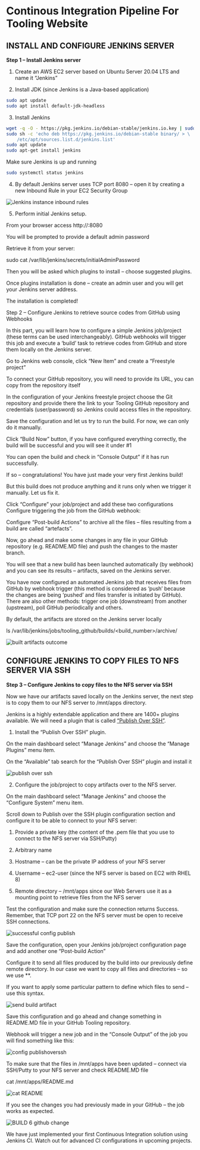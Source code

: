 # Continous Integration Pipeline For Tooling Website

## INSTALL AND CONFIGURE JENKINS SERVER

**Step 1 – Install Jenkins server**

1. Create an AWS EC2 server based on Ubuntu Server 20.04 LTS and name it “Jenkins”

2. Install JDK (since Jenkins is a Java-based application)
```bash
sudo apt update
sudo apt install default-jdk-headless
```
3. Install Jenkins
```bash
wget -q -O - https://pkg.jenkins.io/debian-stable/jenkins.io.key | sudo apt-key add -
sudo sh -c 'echo deb https://pkg.jenkins.io/debian-stable binary/ > \
    /etc/apt/sources.list.d/jenkins.list'
sudo apt update
sudo apt-get install jenkins
```

Make sure Jenkins is up and running
```bash
sudo systemctl status jenkins
```

4. By default Jenkins server uses TCP port 8080 – open it by creating a new Inbound Rule in your EC2 Security Group

![Jenkins instance inbound rules](https://github.com/SamuelOvuema/Dareyio-pbl/assets/132525203/af01ff9e-f9cd-462c-990c-4616cd45ebee)

5. Perform initial Jenkins setup.

From your browser access http://<Jenkins-Server-Public-IP-Address-or-Public-DNS-Name>:8080

You will be prompted to provide a default admin password



Retrieve it from your server:

sudo cat /var/lib/jenkins/secrets/initialAdminPassword

Then you will be asked which plugins to install – choose suggested plugins.


Once plugins installation is done – create an admin user and you will get your Jenkins server address.

The installation is completed!


Step 2 – Configure Jenkins to retrieve source codes from GitHub using Webhooks

In this part, you will learn how to configure a simple Jenkins job/project (these terms can be used interchangeably). GitHub webhooks will trigger this job and execute a ‘build’ task to retrieve codes from GitHub and store them locally on the Jenkins server.



Go to Jenkins web console, click “New Item” and create a “Freestyle project”


To connect your GitHub repository, you will need to provide its URL, you can copy from the repository itself



In the configuration of your Jenkins freestyle project choose the Git repository and provide there the link to your Tooling GitHub repository and credentials (user/password) so Jenkins could access files in the repository.



Save the configuration and let us try to run the build. For now, we can only do it manually.

Click “Build Now” button, if you have configured everything correctly, the build will be successful and you will see it under #1


You can open the build and check in “Console Output” if it has run successfully.

If so – congratulations! You have just made your very first Jenkins build!

But this build does not produce anything and it runs only when we trigger it manually. Let us fix it.

Click “Configure” your job/project and add these two configurations
Configure triggering the job from the GitHub webhook:


Configure “Post-build Actions” to archive all the files – files resulting from a build are called “artefacts”.


Now, go ahead and make some changes in any file in your GitHub repository (e.g. README.MD file) and push the changes to the master branch.

You will see that a new build has been launched automatically (by webhook) and you can see its results – artifacts, saved on the Jenkins server.



You have now configured an automated Jenkins job that receives files from GitHub by webhook trigger (this method is considered as ‘push’ because the changes are being ‘pushed’ and files transfer is initiated by GitHub). There are also other methods: trigger one job (downstream) from another (upstream), poll GitHub periodically and others.

By default, the artifacts are stored on the Jenkins server locally

ls /var/lib/jenkins/jobs/tooling_github/builds/<build_number>/archive/


![built artifacts outcome](https://github.com/SamuelOvuema/Dareyio-pbl/assets/132525203/d3f74148-18a0-4619-b73f-47509da9ecf0)


## CONFIGURE JENKINS TO COPY FILES TO NFS SERVER VIA SSH

**Step 3 – Configure Jenkins to copy files to the NFS server via SSH**

Now we have our artifacts saved locally on the Jenkins server, the next step is to copy them to our NFS server to /mnt/apps directory.

Jenkins is a highly extendable application and there are 1400+ plugins available. We will need a plugin that is called [“Publish Over SSH”](https://plugins.jenkins.io/publish-over-ssh/).

1. Install the “Publish Over SSH” plugin.

On the main dashboard select “Manage Jenkins” and choose the “Manage Plugins” menu item.

On the “Available” tab search for the “Publish Over SSH” plugin and install it 

![publish over ssh](https://github.com/SamuelOvuema/Dareyio-pbl/assets/132525203/0e226d49-039a-4540-a683-6d8cdc207deb)

2. Configure the job/project to copy artifacts over to the NFS server.

On the main dashboard select “Manage Jenkins” and choose the “Configure System” menu item.

Scroll down to Publish over the SSH plugin configuration section and configure it to be able to connect to your NFS server:

1. Provide a private key (the content of the .pem file that you use to connect to the NFS server via SSH/Putty)

2. Arbitrary name

3. Hostname – can be the private IP address of your NFS server

4. Username – ec2-user (since the NFS server is based on EC2 with RHEL 8)

5. Remote directory – /mnt/apps since our Web Servers use it as a mounting point to retrieve files from the NFS server

Test the configuration and make sure the connection returns Success. Remember, that TCP port 22 on the NFS server must be open to receive SSH connections.

![successful config publish](https://github.com/SamuelOvuema/Dareyio-pbl/assets/132525203/02da38cf-900e-4846-a024-3424413c0f72)

Save the configuration, open your Jenkins job/project configuration page and add another one “Post-build Action”


Configure it to send all files produced by the build into our previously define remote directory. In our case we want to copy all files and directories – so we use **.

If you want to apply some particular pattern to define which files to send – use this syntax.

![send build artifact](https://github.com/SamuelOvuema/Dareyio-pbl/assets/132525203/0eaef9f3-35f2-4357-aacf-49e8ed7bf722)

Save this configuration and go ahead and change something in README.MD file in your GitHub Tooling repository.

Webhook will trigger a new job and in the “Console Output” of the job you will find something like this:

![config publishoverssh](https://github.com/SamuelOvuema/Dareyio-pbl/assets/132525203/dcdf2568-30e9-4ff7-97a1-215bd4eddbb0)

To make sure that the files in /mnt/apps have been updated – connect via SSH/Putty to your NFS server and check README.MD file

cat /mnt/apps/README.md

![cat README](https://github.com/SamuelOvuema/Dareyio-pbl/assets/132525203/9e9e1aa2-fda8-4bd4-9775-ed13f93bdfba)

If you see the changes you had previously made in your GitHub – the job works as expected.

![BUILD 6 github change](https://github.com/SamuelOvuema/Dareyio-pbl/assets/132525203/69482cf4-5793-49a7-9673-fc5d9fd05cc2)

We have just implemented your first Continuous Integration solution using Jenkins CI. Watch out for advanced CI configurations in upcoming projects.



















